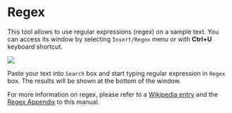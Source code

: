 # Regex

This tool allows to use regular expressions \(regex\) on a sample text. You can access its window by selecting `Insert/Regex` menu or with **Ctrl+U** keyboard shortcut.

![](https://raw.githubusercontent.com/G1ANT-Robot/G1ANT.Manual/raw/develop/G1ANT.Manual/-assets/regex.jpg)

Paste your text into `Search` box and start typing regular expression in `Regex` box. The results will be shown at the bottom of the window.

For more information on regex, please refer to a [Wikipedia entry](https://en.wikipedia.org/wiki/Regular_expression) and the [Regex Appendix](../../appendices/regex.md) to this manual.

